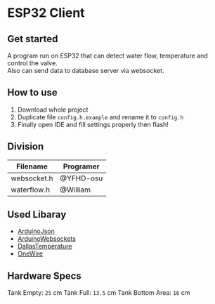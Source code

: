 # ESP32 Client

## Get started 
A program run on ESP32 that can detect water flow, temperature and control the valve. \
Also can send data to database server via websocket.

## How to use 
1. Download whole project
2. Duplicate file ``config.h.example`` and rename it to ``config.h``
3. Finally open IDE and fill settings properly then flash!

## Division
| Filename    | Programer |
| ----------- | --------- |
| websocket.h | @YFHD-osu |
| waterflow.h | @William  |

## Used Libaray
- [ArduinoJson](https://arduinojson.org/?utm_source=meta&utm_medium=library.properties)
- [ArduinoWebsockets](https://github.com/gilmaimon/ArduinoWebsockets)
- [DallasTemperature](https://github.com/milesburton/Arduino-Temperature-Control-Library)
- [OneWire](https://github.com/PaulStoffregen/OneWire)

## Hardware Specs
Tank Empty: ``25`` cm
Tank Full: ``13.5`` cm
Tank Bottom Area: ``16`` cm